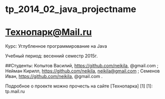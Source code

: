 # tp_2014_02_java_projectname
Технопарк@Mail.ru
============
Курс: Углубленное программирование на Java

Учебный период: весенний семестр 2015г.

##Студенты:
Копытов Василий, https://github.com/neikila, @gmail.com ;
Нейман Кирилл, https://github.com/neikila, neikila@gmail.com ;
Семенов Иван, https://github.com/neikila, @gmail.com .

Подробное о проекте можно прочесть на сайте [Технопарка] [1]
[1]: tp.mail.ru

